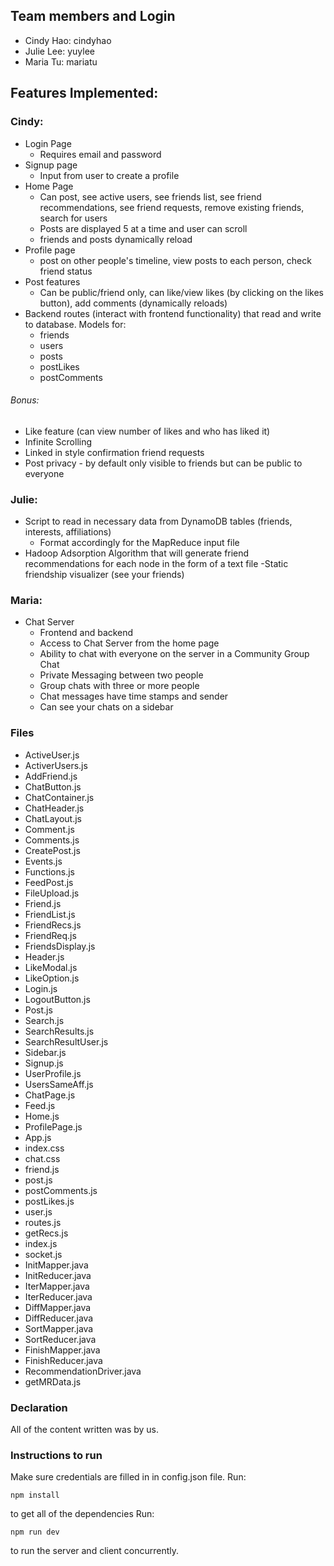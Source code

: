 ## Team members and Login

- Cindy Hao: cindyhao
- Julie Lee: yuylee
- Maria Tu: mariatu

## Features Implemented:

### Cindy:

- Login Page
  - Requires email and password
- Signup page
  - Input from user to create a profile
- Home Page
  - Can post, see active users, see friends list, see friend recommendations, see friend requests, remove existing friends, search for users
  - Posts are displayed 5 at a time and user can scroll
  - friends and posts dynamically reload
- Profile page
  - post on other people's timeline, view posts to each person, check friend status
- Post features
  - Can be public/friend only, can like/view likes (by clicking on the likes button), add comments (dynamically reloads)
- Backend routes (interact with frontend functionality) that read and write to database. Models for:  
  - friends
  - users
  - posts
  - postLikes
  - postComments

###### Bonus:

- Like feature (can view number of likes and who has liked it)
- Infinite Scrolling
- Linked in style confirmation friend requests
- Post privacy - by default only visible to friends but can be public to everyone

### Julie:
- Script to read in necessary data from DynamoDB tables (friends, interests, affiliations)
  - Format accordingly for the MapReduce input file
- Hadoop Adsorption Algorithm that will generate friend recommendations for each node in the form of a text file
-Static friendship visualizer (see your friends)

### Maria:
- Chat Server
  - Frontend and backend
  - Access to Chat Server from the home page
  - Ability to chat with everyone on the server in a Community Group Chat
  - Private Messaging between two people
  - Group chats with three or more people
  - Chat messages have time stamps and sender
  - Can see your chats on a sidebar

### Files

- ActiveUser.js
- ActiverUsers.js
- AddFriend.js
- ChatButton.js
- ChatContainer.js
- ChatHeader.js
- ChatLayout.js
- Comment.js
- Comments.js
- CreatePost.js
- Events.js
- Functions.js
- FeedPost.js
- FileUpload.js
- Friend.js
- FriendList.js
- FriendRecs.js
- FriendReq.js
- FriendsDisplay.js
- Header.js
- LikeModal.js
- LikeOption.js
- Login.js
- LogoutButton.js
- Post.js
- Search.js
- SearchResults.js
- SearchResultUser.js
- Sidebar.js
- Signup.js
- UserProfile.js
- UsersSameAff.js
- ChatPage.js
- Feed.js
- Home.js
- ProfilePage.js
- App.js
- index.css
- chat.css
- friend.js
- post.js
- postComments.js
- postLikes.js
- user.js
- routes.js
- getRecs.js
- index.js
- socket.js
- InitMapper.java
- InitReducer.java
- IterMapper.java
- IterReducer.java
- DiffMapper.java
- DiffReducer.java
- SortMapper.java
- SortReducer.java
- FinishMapper.java
- FinishReducer.java
- RecommendationDriver.java
- getMRData.js


### Declaration

All of the content written was by us.

### Instructions to run

Make sure credentials are filled in in config.json file.
Run:

```
npm install
```

to get all of the dependencies
Run:

```
npm run dev
```

to run the server and client concurrently.
